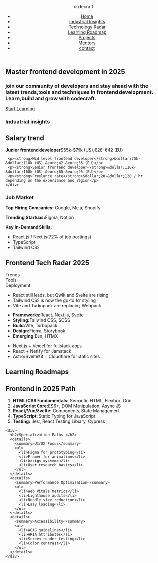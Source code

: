 <!DOCTYPE html>
<html lang="en">
<head>
  <meta charset="UTF-8">
  <meta name="viewport" content="width-device-width,initial-scale=1.0">
   <title>code craft | frontend development hub </title>
</head>
<body>
<header>
  <div class="container">
    <nav>
      <div class="logo">
        <span>codecraft</span>
      </div>
      <ul>
        <li><a href=" ">Home</a></li>
        <li><a href=" ">Industrial Insights</a></li>
 <li><a href=" ">Technology Radar</a></li>
 <li><a href=" ">Learning Roadmap</a></li>
 <li><a href=" ">Projects</a></li>
 <li><a href=" ">Mentors</a></li>
 <li><a href=" ">contact</a></li>
      </ul>
    </nav>
  </div>
</header>
<section>
  <div>
    <h1>Master frontend development in 2025</h1>
    <h3>join our community of developers and stay ahead with the latest trends,tools and techniques in frontend development.
    Learn,build and grow with codecraft.
    </h3>
    <a href="">Start Learning</a>
  </div>
</section>
<section>
  <div class="container">
    <h3>Induatrial insights</h3>
    <div>
      <h2>Salary trend</h2>
       <p><strong>Junior frontend developer</strong>&dollar;55k-&dollar;75k (US),&euro;28-&euro;42 (EU)</p>
      
     <p><strong>Mid level frontend developer</strong>&dollar;75k-&dollar;110k (US),&euro;42-&euro;65 (EU)</p>
     <p><strong>Senior frontend developer</strong>&dollar;110k-&dollar;160k (US),&euro;65-&euro;95 (EU)</p>
     <p><strong>Freelance rate</strong>&dollar;20-&dollar;120 / hr depending on the experiance and region</p>
    </div>
  </div>
  <div>
    <h3>Job Market</h3>
    <p><strong>Top Hiring Companies:</strong> Google, Meta, Shopify</p>
 <p><strong>Trending Startups:</strong>Figma, Notion</p>

<p><strong>Key In-Demand Skills:</strong></p>
<ul>
  <li>React.js / Next.js(72% of job postings) </li>
  <li>TypeScript </li>
  <li>Tailwind CSS </li>
</ul>
  </div>
</section>
<section>
  <div>
    <h2>Frontend Tech Radar 2025</h2>
    <div>
      <div>Trends</div>
      <div>Tools</div>
      <div>Deployment</div>
 </div>
 <div>
   <ul>
     <li>React still leads, but Qwik and Svelte are rising</li>
    <li>Tailwind CSS is now the go-to for styling</li>
    <li>Vite and Turbopack are replacing Webpack</li>
   </ul>
 </div>
 <div>
   <ul>
     <li><strong>Frameworks:</strong>React, Next.js, Svelte</li>
     <li><strong>Styling:</strong>Tailwind CSS, SCSS</li>
     <li><strong>Build:</strong>Vite, Turbopack </li>
     <li><strong>Design:</strong>Figma, Storybook</li>
     <li><strong>Emerging:</strong>Bun, HTMX </li>
   </ul>
 </div>
 <div>
   <ul>
     <li>Next.js + Vercel for fullstack apps </li>
     <li>React + Netlify for Jamstack</li>
     <li>Astro/SvelteKit + Cloudflare for static sites </li>
   </ul>
 </div>
  </div>
</section>
<section>
   <div>
    <h1>Learning Roadmaps </h1>
    <div>
      <h2>Frontend in 2025 Path </h2>
      <ol>
        <li><strong>HTML/CSS Fundamentals:</strong> Semantic HTML, Flexbox, Grid</li>
        <li><strong>JavaScript Core:</strong>ES6+, DOM Manipulation, Async JS </li>
       <li><strong>React/Vue/Svelte:</strong> Components, State Management</li>
       <li><strong>TypeScript:</strong> Static Typing for JavaScript </li>
       <li><strong>Testing:</strong> Jest, React Testing Library, Cypress</li>
      </ol>
    </div>
  </div>
  
    <div>
      <h2>Specialization Paths </h2>
      <details>
        <summary>UI/UX Focus</summary>
        <ul>
          <li>Figma for prototyping</li>
          <li>Framer for animations</li>
          <li>Design systems</li>
          <li>User research basics</li>
        </ul>
      </details>
      <details>
        <summary>Performance Optimization</summary>
        <ul>
          <li>Web Vitals metrics</li>
          <li>Lighthouse audits</li>
          <li>Bundle size reduction</li>
          <li>Lazy loading</li>
        </ul>
      </details>
      <details>
        <summary>Accessibility</summary>
        <ul>
          <li>WCAG guidelines</li>
          <li>ARIA attributes</li>
          <li>Screen reader testing</li>
          <li>Color contrast</li>
        </ul>
      </details>
    </div>
</section>
</body>
</html>
